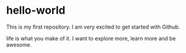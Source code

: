# hello-world
This is my first repository. I am very excited to get started with Github.


life is what you make of it.
I want to explore more, learn more and be awesome.

